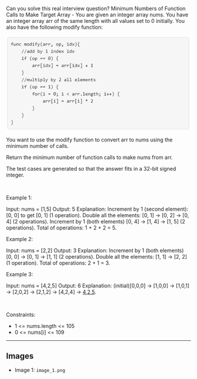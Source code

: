 Can you solve this real interview question? Minimum Numbers of Function Calls to Make Target Array - You are given an integer array nums. You have an integer array arr of the same length with all values set to 0 initially. You also have the following modify function:

![Example 1](./image_1.png)

You want to use the modify function to convert arr to nums using the minimum number of calls.

Return the minimum number of function calls to make nums from arr.

The test cases are generated so that the answer fits in a 32-bit signed integer.

 

Example 1:


Input: nums = [1,5]
Output: 5
Explanation: Increment by 1 (second element): [0, 0] to get [0, 1] (1 operation).
Double all the elements: [0, 1] -> [0, 2] -> [0, 4] (2 operations).
Increment by 1 (both elements)  [0, 4] -> [1, 4] -> [1, 5] (2 operations).
Total of operations: 1 + 2 + 2 = 5.


Example 2:


Input: nums = [2,2]
Output: 3
Explanation: Increment by 1 (both elements) [0, 0] -> [0, 1] -> [1, 1] (2 operations).
Double all the elements: [1, 1] -> [2, 2] (1 operation).
Total of operations: 2 + 1 = 3.


Example 3:


Input: nums = [4,2,5]
Output: 6
Explanation: (initial)[0,0,0] -> [1,0,0] -> [1,0,1] -> [2,0,2] -> [2,1,2] -> [4,2,4] -> [4,2,5](nums).


 

Constraints:

 * 1 <= nums.length <= 105
 * 0 <= nums[i] <= 109

---

## Images

- Image 1: `image_1.png`
